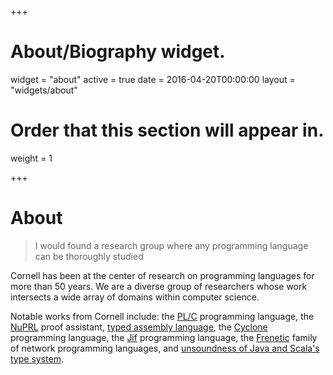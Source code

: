 +++
# About/Biography widget.
widget = "about"
active = true
date = 2016-04-20T00:00:00
layout = "widgets/about"

# Order that this section will appear in.
weight = 1

+++

# About

> I would found a research group where any programming language can be
> thoroughly studied

Cornell has been at the center of research on programming languages for more
than 50 years. We are a diverse group of researchers whose work intersects a
wide array of domains within computer science.

Notable works from Cornell include:
the [PL/C](https://en.wikipedia.org/wiki/PL/C) programming language,
the [NuPRL](http://www.nuprl.org) proof assistant,
[typed assembly language](https://www.cs.cornell.edu/talc),
the [Cyclone](https://cyclone.thelanguage.org) programming language,
the [Jif](http://www.cs.cornell.edu/jif) programming language,
the [Frenetic](http://www.frenetic-lang.org) family of network programming
languages,
and [unsoundness of Java and Scala's type system](http://io.livecode.ch/learn/namin/unsound).


